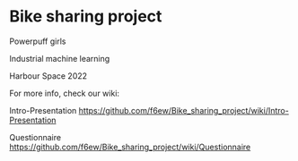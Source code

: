 # Bike sharing project 

Powerpuff girls 

Industrial machine learning 

Harbour Space 2022 

For more info, check our wiki:

Intro-Presentation
https://github.com/f6ew/Bike_sharing_project/wiki/Intro-Presentation

Questionnaire
https://github.com/f6ew/Bike_sharing_project/wiki/Questionnaire
